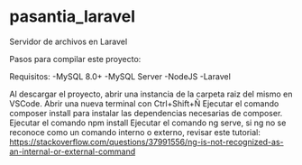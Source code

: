 # pasantia_laravel
Servidor de archivos en Laravel

Pasos para compilar este proyecto:

Requisitos:
-MySQL 8.0+
  -MySQL Server
-NodeJS
-Laravel

Al descargar el proyecto, abrir una instancia de la carpeta raiz del mismo en VSCode.
Abrir una nueva terminal con Ctrl+Shift+Ñ
Ejecutar el comando composer install para instalar las dependencias necesarias de composer.
Ejecutar el comando npm install
Ejecutar el comando ng serve, si ng no se reconoce como un comando interno o externo, revisar este tutorial: https://stackoverflow.com/questions/37991556/ng-is-not-recognized-as-an-internal-or-external-command
